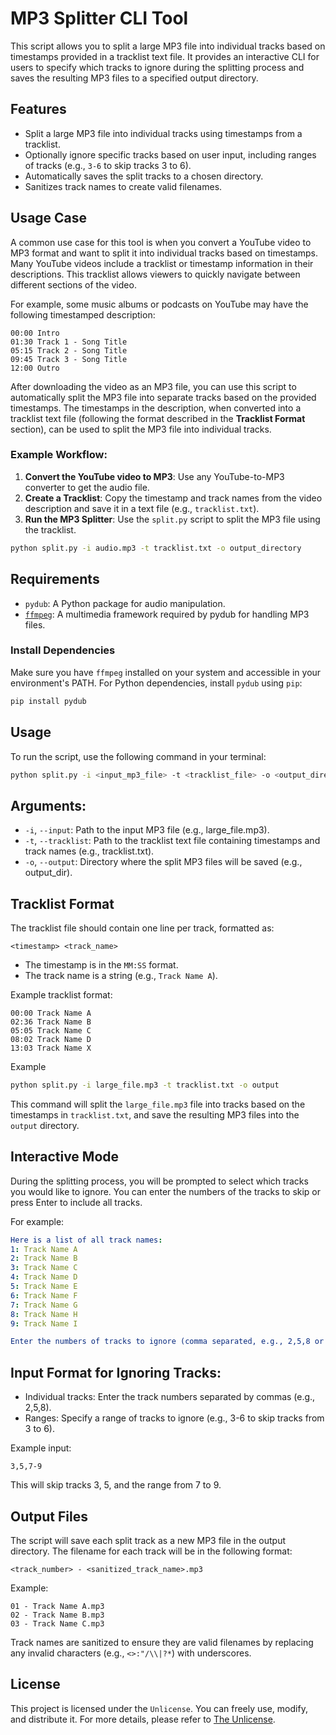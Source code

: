 # MP3 Splitter CLI Tool

This script allows you to split a large MP3 file into individual tracks based on timestamps provided in a tracklist text file. It provides an interactive CLI for users to specify which tracks to ignore during the splitting process and saves the resulting MP3 files to a specified output directory.

## Features

- Split a large MP3 file into individual tracks using timestamps from a tracklist.
- Optionally ignore specific tracks based on user input, including ranges of tracks (e.g., `3-6` to skip tracks 3 to 6).
- Automatically saves the split tracks to a chosen directory.
- Sanitizes track names to create valid filenames.


## Usage Case

A common use case for this tool is when you convert a YouTube video to MP3 format and want to split it into individual tracks based on timestamps. Many YouTube videos include a tracklist or timestamp information in their descriptions. This tracklist allows viewers to quickly navigate between different sections of the video.

For example, some music albums or podcasts on YouTube may have the following timestamped description:

```
00:00 Intro 
01:30 Track 1 - Song Title 
05:15 Track 2 - Song Title 
09:45 Track 3 - Song Title 
12:00 Outro
```

After downloading the video as an MP3 file, you can use this script to automatically split the MP3 file into separate tracks based on the provided timestamps. The timestamps in the description, when converted into a tracklist text file (following the format described in the **Tracklist Format** section), can be used to split the MP3 file into individual tracks.

### Example Workflow:

1. **Convert the YouTube video to MP3**: Use any YouTube-to-MP3 converter to get the audio file.
2. **Create a Tracklist**: Copy the timestamp and track names from the video description and save it in a text file (e.g., `tracklist.txt`).
3. **Run the MP3 Splitter**: Use the `split.py` script to split the MP3 file using the tracklist.

```bash
python split.py -i audio.mp3 -t tracklist.txt -o output_directory
```



## Requirements

- `pydub`: A Python package for audio manipulation.
- [`ffmpeg`](https://www.ffmpeg.org/): A multimedia framework required by pydub for handling MP3 files.

### Install Dependencies

Make sure you have `ffmpeg` installed on your system and accessible in your environment's PATH. For Python dependencies, install `pydub` using `pip`:

```bash
pip install pydub
```

## Usage

To run the script, use the following command in your terminal:

```bash
python split.py -i <input_mp3_file> -t <tracklist_file> -o <output_directory>
```

## Arguments:

- `-i`, `--input`: Path to the input MP3 file (e.g., large_file.mp3).
- `-t`, `--tracklist`: Path to the tracklist text file containing timestamps and track names (e.g., tracklist.txt).
- `-o`, `--output`: Directory where the split MP3 files will be saved (e.g., output_dir).

## Tracklist Format

The tracklist file should contain one line per track, formatted as:

```
<timestamp> <track_name>
```
- The timestamp is in the `MM:SS` format.
- The track name is a string (e.g., `Track Name A`).

Example tracklist format:
```
00:00 Track Name A
02:36 Track Name B
05:05 Track Name C
08:02 Track Name D
13:03 Track Name X
```
Example

```bash
python split.py -i large_file.mp3 -t tracklist.txt -o output
```

This command will split the `large_file.mp3` file into tracks based on the timestamps in `tracklist.txt`, and save the resulting MP3 files into the `output` directory.

## Interactive Mode

During the splitting process, you will be prompted to select which tracks you would like to ignore. You can enter the numbers of the tracks to skip or press Enter to include all tracks.

For example:
```yaml
Here is a list of all track names:
1: Track Name A
2: Track Name B
3: Track Name C
4: Track Name D
5: Track Name E
6: Track Name F
7: Track Name G
8: Track Name H
9: Track Name I

Enter the numbers of tracks to ignore (comma separated, e.g., 2,5,8 or ranges like 3-6), or press Enter to skip:
```
## Input Format for Ignoring Tracks:

- Individual tracks: Enter the track numbers separated by commas (e.g., 2,5,8).
- Ranges: Specify a range of tracks to ignore (e.g., 3-6 to skip tracks from 3 to 6).

Example input:
```
3,5,7-9
```

This will skip tracks 3, 5, and the range from 7 to 9.

## Output Files

The script will save each split track as a new MP3 file in the output directory. The filename for each track will be in the following format:
```
<track_number> - <sanitized_track_name>.mp3
```

Example:
```
01 - Track Name A.mp3
02 - Track Name B.mp3
03 - Track Name C.mp3
```
Track names are sanitized to ensure they are valid filenames by replacing any invalid characters (e.g., `<>:"/\\|?*`) with underscores.

## License

This project is licensed under the `Unlicense`. You can freely use, modify, and distribute it. For more details, please refer to [The Unlicense](./LICENSE).


